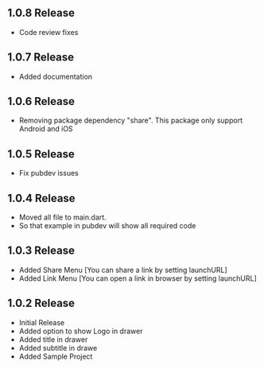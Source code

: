 ## 1.0.8 Release 

* Code review fixes 

## 1.0.7 Release 

* Added documentation

## 1.0.6 Release 

* Removing package dependency "share". This package only support Android and iOS

## 1.0.5 Release 

* Fix pubdev issues 

## 1.0.4 Release 

* Moved all file to main.dart. 
* So that example in pubdev will show all required code 

## 1.0.3 Release 

* Added Share Menu [You can share a link by setting launchURL]
* Added Link Menu [You can open a link in browser by setting launchURL]

## 1.0.2 Release 

* Initial Release 
* Added option to show Logo in drawer 
* Added title in drawer 
* Added subtitle in drawe 
* Added Sample Project 